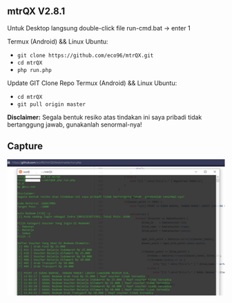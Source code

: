 

## mtrQX V2.8.1
Untuk Desktop langsung double-click file run-cmd.bat -> enter 1

Termux (Android) && Linux Ubuntu:
* `git clone https://github.com/eco96/mtrQX.git`
* `cd mtrQX`
* `php run.php` 

Update GIT Clone Repo Termux (Android) && Linux Ubuntu:
* `cd mtrQX`
* `git pull origin master`

**Disclaimer:** Segala bentuk resiko atas tindakan ini saya pribadi tidak bertanggung jawab, gunakanlah senormal-nya!

## Capture
![Capture](https://raw.githubusercontent.com/eco96/mtrQX/master/mtrQX%20V2.6.jpg)
